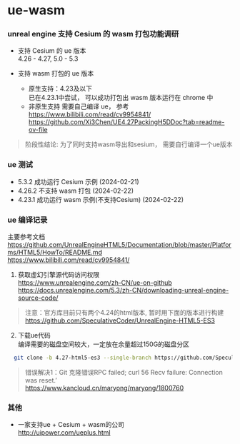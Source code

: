 # ue-wasm

### unreal engine 支持 Cesium 的 wasm 打包功能调研

- 支持 Cesium 的 ue 版本   
  4.26 - 4.27, 5.0 - 5.3

- 支持 wasm 打包的 ue 版本
  - 原生支持：4.23及以下   
  已在4.23.1中尝试， 可以成功打包出 wasm 版本运行在 chrome 中
  - 非原生支持
  需要自己编译 ue， 参考   
https://www.bilibili.com/read/cv9954841/   
https://github.com/Xi3Chen/UE4.27PackingH5DDoc?tab=readme-ov-file

> 阶段性结论: 为了同时支持wasm导出和sesium， 需要自行编译一个ue版本

### ue 测试
- 5.3.2 成功运行 Cesium 示例 (2024-02-21)
- 4.26.2 不支持 wasm 打包  (2024-02-22)
- 4.23.1 成功运行 wasm 示例(不支持Cesium)  (2024-02-22)

### ue 编译记录
主要参考文档   
https://github.com/UnrealEngineHTML5/Documentation/blob/master/Platforms/HTML5/HowTo/README.md   
https://www.bilibili.com/read/cv9954841/    

1. 获取虚幻引擎源代码访问权限   
   https://www.unrealengine.com/zh-CN/ue-on-github
   https://docs.unrealengine.com/5.3/zh-CN/downloading-unreal-engine-source-code/

> 注意：官方库目前只有两个4.24的html版本, 暂时用下面的版本进行构建   
https://github.com/SpeculativeCoder/UnrealEngine-HTML5-ES3

2. 下载ue代码   
   编译需要的磁盘空间较大，一定放在余量超过150G的磁盘分区   
```bash
  git clone -b 4.27-html5-es3 --single-branch https://github.com/SpeculativeCoder/UnrealEngine.git ue-4.27-html5-es3
```
> 错误解决1：Git 克隆错误RPC failed; curl 56 Recv failure: Connection was reset.’   
https://www.kancloud.cn/maryong/maryong/1800760

### 其他
- 一家支持ue + Cesium + wasm的公司   
http://uipower.com/ueplus.html
